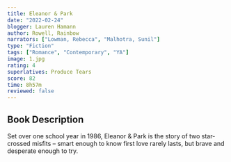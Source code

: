 ```yaml
---
title: Eleanor & Park
date: "2022-02-24"
blogger: Lauren Hamann
author: Rowell, Rainbow
narrators: ["Lowman, Rebecca", "Malhotra, Sunil"]
type: "Fiction"
tags: ["Romance", "Contemporary", "YA"]
image: 1.jpg
rating: 4
superlatives: Produce Tears
score: 82
time: 8h57m
reviewed: false
---
```


## Book Description

Set over one school year in 1986, Eleanor & Park is the story of two star-crossed misfits – smart enough to know first love rarely lasts, but brave and desperate enough to try.
